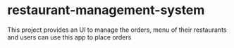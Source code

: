 # restaurant-management-system
This project provides an UI to manage the orders, menu of their restaurants and users can use this app to place orders
